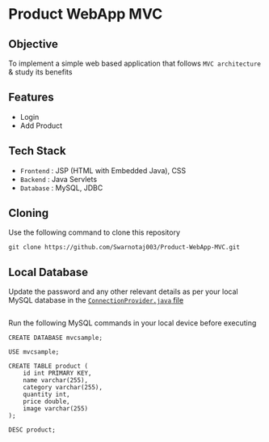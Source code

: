 # Product WebApp MVC

## Objective
To implement a simple web based application that follows `MVC architecture` & study its benefits

## Features
- Login
- Add Product

## Tech Stack
- `Frontend` : JSP (HTML with Embedded Java), CSS
- `Backend` : Java Servlets
- `Database` : MySQL, JDBC

## Cloning
Use the following command to clone this repository
```
git clone https://github.com/Swarnotaj003/Product-WebApp-MVC.git
```

## Local Database
Update the password and any other relevant details as per your local MySQL database in the [`ConnectionProvider.java` file]()
```
```

Run the following MySQL commands in your local device before executing
```
CREATE DATABASE mvcsample;

USE mvcsample;

CREATE TABLE product (
    id int PRIMARY KEY,
    name varchar(255),
    category varchar(255),
    quantity int,
    price double,
    image varchar(255)
);

DESC product;
```
